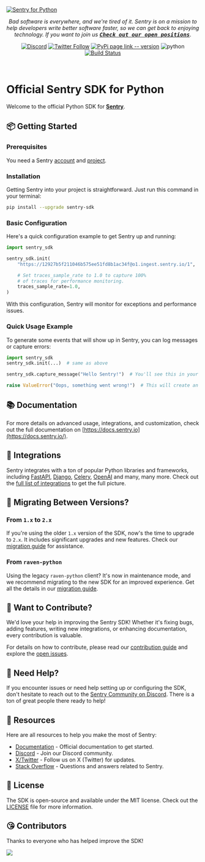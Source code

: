 <a href="https://sentry.io/?utm_source=github&utm_medium=logo" target="_blank">
  <img src="https://sentry-brand.storage.googleapis.com/github-banners/github-sdk-python.png" alt="Sentry for Python">
</a>
<div align="center">

_Bad software is everywhere, and we're tired of it. Sentry is on a mission to help developers write better software faster, so we can get back to enjoying technology. If you want to join us
[<kbd>**Check out our open positions**</kbd>](https://sentry.io/careers/)_.

[![Discord](https://img.shields.io/discord/621778831602221064?logo=discord&labelColor=%20%235462eb&logoColor=%20%23f5f5f5&color=%20%235462eb)](https://discord.gg/wdNEHETs87)
[![Twitter Follow](https://img.shields.io/twitter/follow/getsentry?label=@getsentry&style=social)](https://twitter.com/intent/follow?screen_name=getsentry)
[![PyPi page link -- version](https://img.shields.io/pypi/v/sentry-sdk.svg)](https://pypi.python.org/pypi/sentry-sdk)
<img src="https://img.shields.io/badge/python-3.7 | 3.8 | 3.9 | 3.10 | 3.11 | 3.12 | 3.13-blue.svg" alt="python">
[![Build Status](https://github.com/getsentry/sentry-python/actions/workflows/ci.yml/badge.svg)](https://github.com/getsentry/sentry-python/actions/workflows/ci.yml)

<br/>

</div>


# Official Sentry SDK for Python

Welcome to the official Python SDK for **[Sentry](http://sentry.io/)**.


## 📦 Getting Started

### Prerequisites

You need a Sentry [account](https://sentry.io/signup/) and [project](https://docs.sentry.io/product/projects/).

### Installation

Getting Sentry into your project is straightforward. Just run this command in your terminal:

```bash
pip install --upgrade sentry-sdk
```

### Basic Configuration

Here's a quick configuration example to get Sentry up and running:

```python
import sentry_sdk

sentry_sdk.init(
    "https://12927b5f211046b575ee51fd8b1ac34f@o1.ingest.sentry.io/1",  # Your DSN here

    # Set traces_sample_rate to 1.0 to capture 100%
    # of traces for performance monitoring.
    traces_sample_rate=1.0,
)
```

With this configuration, Sentry will monitor for exceptions and performance issues.

### Quick Usage Example

To generate some events that will show up in Sentry, you can log messages or capture errors:

```python
import sentry_sdk
sentry_sdk.init(...)  # same as above

sentry_sdk.capture_message("Hello Sentry!")  # You'll see this in your Sentry dashboard.

raise ValueError("Oops, something went wrong!")  # This will create an error event in Sentry.
```


## 📚 Documentation

For more details on advanced usage, integrations, and customization, check out the full documentation on [https://docs.sentry.io](https://docs.sentry.io/).


## 🧩 Integrations

Sentry integrates with a ton of popular Python libraries and frameworks, including [FastAPI](https://docs.sentry.io/platforms/python/integrations/fastapi/), [Django](https://docs.sentry.io/platforms/python/integrations/django/), [Celery](https://docs.sentry.io/platforms/python/integrations/celery/), [OpenAI](https://docs.sentry.io/platforms/python/integrations/openai/) and many, many more.  Check out the [full list of integrations](https://docs.sentry.io/platforms/python/integrations/) to get the full picture.


## 🚧 Migrating Between Versions?

### From `1.x` to `2.x`

If you're using the older `1.x` version of the SDK, now's the time to upgrade to `2.x`. It includes significant upgrades and new features. Check our [migration guide](https://docs.sentry.io/platforms/python/migration/1.x-to-2.x) for assistance.

### From `raven-python`

Using the legacy `raven-python` client? It's now in maintenance mode, and we recommend migrating to the new SDK for an improved experience. Get all the details in our [migration guide](https://docs.sentry.io/platforms/python/migration/raven-to-sentry-sdk/).


## 🙌 Want to Contribute?

We'd love your help in improving the Sentry SDK! Whether it's fixing bugs, adding features, writing new integrations, or enhancing documentation, every contribution is valuable.

For details on how to contribute, please read our [contribution guide](CONTRIBUTING.md) and explore the [open issues](https://github.com/getsentry/sentry-python/issues).


## 🛟 Need Help?

If you encounter issues or need help setting up or configuring the SDK, don't hesitate to reach out to the [Sentry Community on Discord](https://discord.com/invite/Ww9hbqr). There is a ton of great people there ready to help!


## 🔗 Resources

Here are all resources to help you make the most of Sentry:

- [Documentation](https://docs.sentry.io/platforms/python/) - Official documentation to get started.
- [Discord](https://img.shields.io/discord/621778831602221064) - Join our Discord community.
- [X/Twitter](https://twitter.com/intent/follow?screen_name=getsentry) -  Follow us on X (Twitter) for updates.
- [Stack Overflow](https://stackoverflow.com/questions/tagged/sentry) - Questions and answers related to Sentry.

<a name="license"></a>
## 📃 License

The SDK is open-source and available under the MIT license. Check out the [LICENSE](LICENSE) file for more information.


## 😘 Contributors

Thanks to everyone who has helped improve the SDK!

<a href="https://github.com/getsentry/sentry-python/graphs/contributors">
  <img src="https://contributors-img.web.app/image?repo=getsentry/sentry-python" />
</a>
